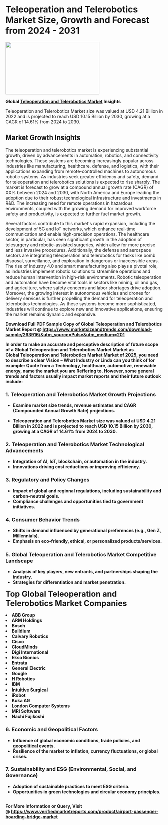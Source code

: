 <H1>Teleoperation and Telerobotics Market Size, Growth and Forecast from 2024 - 2031</H1><img class="aligncenter size-medium wp-image-584254" src="https://thirdeyenews.in/wp-content/uploads/2024/09/Global-Market-Research-300x168.jpeg" alt="" width="300" height="168" /><p><strong>Global&nbsp;<a href="https://www.marketsizeandtrends.com/download-sample/263916/&amp;utm_source=Pulse&amp;utm_medium=201">Teleoperation and Telerobotics Market</a> Insights</strong></p><p>Teleoperation and Telerobotics Market size was valued at USD 4.21 Billion in 2022 and is projected to reach USD 10.15 Billion by 2030, growing at a CAGR of 14.61% from 2024 to 2030.</p><p><h2>Market Growth Insights</h2> <p>The teleoperation and telerobotics market is experiencing substantial growth, driven by advancements in automation, robotics, and connectivity technologies. These systems are becoming increasingly popular across industries like manufacturing, healthcare, defense, and logistics, with their applications expanding from remote-controlled machines to autonomous robotic systems. As industries seek greater efficiency and safety, demand for teleoperation and telerobotics solutions is expected to rise sharply. The market is forecast to grow at a compound annual growth rate (CAGR) of XX% between 2024 and 2030, with North America and Europe leading the adoption due to their robust technological infrastructure and investments in R&D. The increasing need for remote operations in hazardous environments, coupled with the growing demand for improved workforce safety and productivity, is expected to further fuel market growth.</p> <p><strong></strong></p> <p>Several factors contribute to this market's rapid expansion, including the development of 5G and IoT networks, which enhance real-time communication and enable high-precision operations. The healthcare sector, in particular, has seen significant growth in the adoption of telesurgery and robotic-assisted surgeries, which allow for more precise and less invasive procedures. Additionally, the defense and aerospace sectors are integrating teleoperation and telerobotics for tasks like bomb disposal, surveillance, and exploration in dangerous or inaccessible areas. The rise of Industry 4.0 and smart manufacturing also plays a pivotal role, as industries implement robotic solutions to streamline operations and reduce human intervention in high-risk environments. Robotic teleoperation and automation have become vital tools in sectors like mining, oil and gas, and agriculture, where safety concerns and labor shortages drive adoption. Moreover, the growing interest in autonomous vehicles and drones for delivery services is further propelling the demand for teleoperation and telerobotics technologies. As these systems become more sophisticated, industries will continue to explore new and innovative applications, ensuring the market remains dynamic and expansive. <p><strong></p><p><span class=""><strong>Download Full PDF Sample Copy of Global Teleoperation and Telerobotics Market Report</strong> @ <a href="https://www.marketsizeandtrends.com/download-sample/263916/&amp;utm_source=Pulse&amp;utm_medium=201" target="_blank">https://www.marketsizeandtrends.com/download-sample/263916/&amp;utm_source=Pulse&amp;utm_medium=201</a></span></p><p>In order to make an accurate and perceptive description of future scope of a Global&nbsp;Teleoperation and Telerobotics Market Market as Global&nbsp;Teleoperation and Telerobotics Market Market of 2025, you need to describe a clear Vision &ndash; What Industry or Linda can you think of for example: Quote from a Technology, healthcare, automotive, renewable energy, name the market you are Reffering to. However, some general trends and factors usually impact market reports and their future outlook include:</p><h3>1.&nbsp;<strong>Teleoperation and Telerobotics Market Growth Projections</strong></h3><ul><li>Examine market size trends, revenue estimates and CAGR (Compounded Annual Growth Rate) projections.</li><li><p>Teleoperation and Telerobotics Market size was valued at USD 4.21 Billion in 2022 and is projected to reach USD 10.15 Billion by 2030, growing at a CAGR of 14.61% from 2024 to 2030.</p></li></ul><h3>2.&nbsp;<strong>Teleoperation and Telerobotics Market Technological Advancements</strong></h3><ul><li>Integration of AI, IoT, blockchain, or automation in the industry.</li><li>Innovations driving cost reductions or improving efficiency.</li></ul><h3>3.&nbsp;<strong>Regulatory and Policy Changes</strong></h3><ul><li>Impact of global and regional regulations, including sustainability and carbon-neutral goals.</li><li>Compliance challenges and opportunities tied to government initiatives.</li></ul><h3>4.&nbsp;<strong>Consumer Behavior Trends</strong></h3><ul><li>Shifts in demand influenced by generational preferences (e.g., Gen Z, Millennials).</li><li>Emphasis on eco-friendly, ethical, or personalized products/services.</li></ul><h3>5.&nbsp;<strong>Global Teleoperation and Telerobotics Market Competitive Landscape</strong></h3><ul><li>Analysis of key players, new entrants, and partnerships shaping the industry.</li><li>Strategies for differentiation and market penetration.</li></ul><p data-pm-slice="1 1 []"><span style="color: inherit; font-family: inherit; font-size: 25px;">Top Global Teleoperation and Telerobotics Market Companies</span></p><div class="" data-test-id=""><p><li>ABB Group</li><li> ARM Holdings</li><li> Bosch</li><li> Buildium</li><li> Calvary Robotics</li><li> Cisco</li><li> CloudMinds</li><li> Digi International</li><li> Ekso Bionics</li><li> Entrata</li><li> General Electric</li><li> Google</li><li> H Robotics</li><li> IBM</li><li> Intuitive Surgical</li><li> iRobot</li><li> Kuka AG</li><li> London Computer Systems</li><li> MRI Software</li><li> Nachi Fujikoshi</li></p></div><h3>6.&nbsp;<strong>Economic and Geopolitical Factors</strong></h3><ul><li>Influence of global economic conditions, trade policies, and geopolitical events.</li><li>Resilience of the market to inflation, currency fluctuations, or global crises.</li></ul><h3>7.&nbsp;<strong>Sustainability and ESG (Environmental, Social, and Governance)</strong></h3><ul><li>Adoption of sustainable practices to meet ESG criteria.</li><li>Opportunities in green technologies and circular economy principles.</li></ul><h2><strong style="font-size: 14px;">For More Information or Query, Visit @&nbsp;</strong><a style="background-color: #ffffff; font-size: 14px;" href="https://www.marketsizeandtrends.com/report/teleoperation-and-telerobotics-market/" target="_blank">https://www.verifiedmarketreports.com/product/airport-passenger-boarding-bridge-market</a></h2>